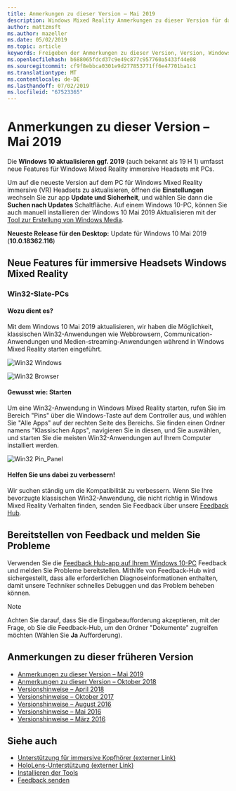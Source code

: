 ```yaml
---
title: Anmerkungen zu dieser Version – Mai 2019
description: Windows Mixed Reality Anmerkungen zu dieser Version für das Windows 10 können 2019 (auch bekannt als 19 H 1) aktualisieren.
author: mattzmsft
ms.author: mazeller
ms.date: 05/02/2019
ms.topic: article
keywords: Freigeben der Anmerkungen zu dieser Version, Version, Windows 10, Build, 19-h-1, Betriebssystem, Mai 2019
ms.openlocfilehash: b688065fdcd37c9e49c877c957760a5433f44e08
ms.sourcegitcommit: cf9f8ebbca0301e9d277853771ff6e47701ba1c1
ms.translationtype: MT
ms.contentlocale: de-DE
ms.lasthandoff: 07/02/2019
ms.locfileid: "67523365"
---
```

# <a name="release-notes---may-2019"></a>Anmerkungen zu dieser Version – Mai 2019

Die **Windows 10 aktualisieren ggf. 2019** (auch bekannt als 19 H 1) umfasst neue Features für Windows Mixed Reality immersive Headsets mit PCs. 

Um auf die neueste Version auf dem PC für Windows Mixed Reality immersive (VR) Headsets zu aktualisieren, öffnen die **Einstellungen** wechseln Sie zur app **Update und Sicherheit**, und wählen Sie dann die **Suchen nach Updates** Schaltfläche. Auf einem Windows 10-PC, können Sie auch manuell installieren der Windows 10 Mai 2019 Aktualisieren mit der [Tool zur Erstellung von Windows Media](https://www.microsoft.com/software-download/windows10).

**Neueste Release für den Desktop:** Update für Windows 10 Mai 2019 (**10.0.18362.116**)<br>

## <a name="new-features-for-windows-mixed-reality-immersive-headsets"></a>Neue Features für immersive Headsets Windows Mixed Reality

### <a name="win32-slates"></a>Win32-Slate-PCs

#### <a name="what-does-it-do"></a>Wozu dient es? 
Mit dem Windows 10 Mai 2019 aktualisieren, wir haben die Möglichkeit, klassischen Win32-Anwendungen wie Webbrowsern, Communication-Anwendungen und Medien-streaming-Anwendungen während in Windows Mixed Reality starten eingeführt. 

![Win32 Windows](images/mr-win32-slates-1.png)

![Win32 Browser](images/mr-win32-slates-2.png)

#### <a name="how-to-launch"></a>Gewusst wie: Starten
Um eine Win32-Anwendung in Windows Mixed Reality starten, rufen Sie im Bereich "Pins" über die Windows-Taste auf dem Controller aus, und wählen Sie "Alle Apps" auf der rechten Seite des Bereichs.  Sie finden einen Ordner namens "Klassischen Apps", navigieren Sie in diesen, und Sie auswählen, und starten Sie die meisten Win32-Anwendungen auf Ihrem Computer installiert werden.

![Win32 Pin_Panel](images/mr-win32-slates-pinspanel.png)

#### <a name="please-help-us-improve"></a>Helfen Sie uns dabei zu verbessern!
Wir suchen ständig um die Kompatibilität zu verbessern.  Wenn Sie Ihre bevorzugte klassischen Win32-Anwendung, die nicht richtig in Windows Mixed Reality Verhalten finden, senden Sie Feedback über unsere [Feedback Hub](https://support.microsoft.com/en-us/help/4021566/windows-10-send-feedback-to-microsoft-with-feedback-hub).

## <a name="provide-feedback-and-report-issues"></a>Bereitstellen von Feedback und melden Sie Probleme

Verwenden Sie die [Feedback Hub-app auf Ihrem Windows 10-PC](give-us-feedback.md) Feedback und melden Sie Probleme bereitstellen. Mithilfe von Feedback-Hub wird sichergestellt, dass alle erforderlichen Diagnoseinformationen enthalten, damit unsere Techniker schnelles Debuggen und das Problem beheben können.

>[!NOTE]
>Achten Sie darauf, dass Sie die Eingabeaufforderung akzeptieren, mit der Frage, ob Sie die Feedback-Hub, um den Ordner "Dokumente" zugreifen möchten (Wählen Sie **Ja** Aufforderung).

## <a name="prior-release-notes"></a>Anmerkungen zu dieser früheren Version

* [Anmerkungen zu dieser Version – Mai 2019](release-notes-may-2019.md)
* [Anmerkungen zu dieser Version – Oktober 2018](release-notes-october-2018.md)
* [Versionshinweise – April 2018](release-notes-april-2018.md)
* [Versionshinweise – Oktober 2017](release-notes-october-2017.md)
* [Versionshinweise – August 2016](release-notes-august-2016.md)
* [Versionshinweise – Mai 2016](release-notes-may-2016.md)
* [Versionshinweise – März 2016](release-notes-march-2016.md)

## <a name="see-also"></a>Siehe auch
* [Unterstützung für immersive Kopfhörer (externer Link)](https://docs.microsoft.com/windows/mixed-reality/enthusiast-guide/troubleshooting-windows-mixed-reality)
* [HoloLens-Unterstützung (externer Link)](https://support.microsoft.com/products/hololens)
* [Installieren der Tools](install-the-tools.md)
* [Feedback senden](give-us-feedback.md)

